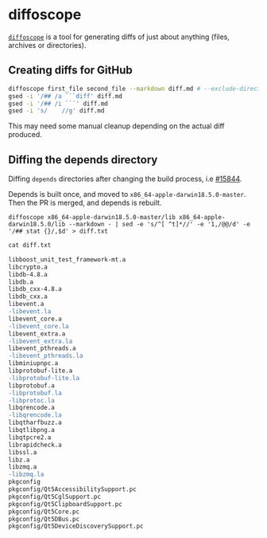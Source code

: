 # diffoscope

[`diffoscope`](https://diffoscope.org) is a tool for generating diffs of just about anything (files, archives or directories).

## Creating diffs for GitHub

```bash
diffoscope first_file second_file --markdown diff.md # --exclude-directory-metadata
gsed -i '/## /a ```diff' diff.md
gsed -i '/## /i ```' diff.md
gsed -i 's/    //g' diff.md
```

This may need some manual cleanup depending on the actual diff produced.

## Diffing the depends directory

Diffing `depends` directories after changing the build process, i.e [#15844](https://github.com/bitcoin/bitcoin/pull/15844).

Depends is built once, and moved to `x86_64-apple-darwin18.5.0-master`. Then the PR is merged, and depends is rebuilt.

```shell
diffoscope x86_64-apple-darwin18.5.0-master/lib x86_64-apple-darwin18.5.0/lib --markdown - | sed -e 's/^[ ^t]*//' -e '1,/@@/d' -e '/## stat {}/,$d' > diff.txt
```

```diff
cat diff.txt

libboost_unit_test_framework-mt.a
libcrypto.a
libdb-4.8.a
libdb.a
libdb_cxx-4.8.a
libdb_cxx.a
libevent.a
-libevent.la
libevent_core.a
-libevent_core.la
libevent_extra.a
-libevent_extra.la
libevent_pthreads.a
-libevent_pthreads.la
libminiupnpc.a
libprotobuf-lite.a
-libprotobuf-lite.la
libprotobuf.a
-libprotobuf.la
-libprotoc.la
libqrencode.a
-libqrencode.la
libqtharfbuzz.a
libqtlibpng.a
libqtpcre2.a
librapidcheck.a
libssl.a
libz.a
libzmq.a
-libzmq.la
pkgconfig
pkgconfig/Qt5AccessibilitySupport.pc
pkgconfig/Qt5CglSupport.pc
pkgconfig/Qt5ClipboardSupport.pc
pkgconfig/Qt5Core.pc
pkgconfig/Qt5DBus.pc
pkgconfig/Qt5DeviceDiscoverySupport.pc
```
